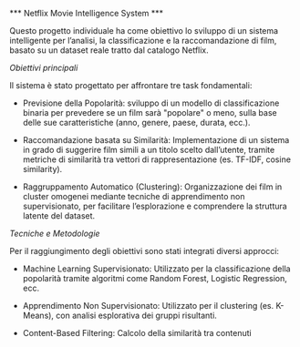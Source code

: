 *** Netflix Movie Intelligence System ***

Questo progetto individuale ha come obiettivo lo sviluppo di un sistema intelligente per l’analisi, la classificazione e la raccomandazione di film, basato su un dataset reale tratto dal catalogo Netflix.

*Obiettivi principali*

Il sistema è stato progettato per affrontare tre task fondamentali:

- Previsione della Popolarità: sviluppo di un modello di classificazione binaria per prevedere se un film sarà "popolare" o meno, sulla base delle sue caratteristiche (anno, genere, paese, durata, ecc.).

- Raccomandazione basata su Similarità: Implementazione di un sistema in grado di suggerire film simili a un titolo scelto dall’utente, tramite metriche di similarità tra vettori di rappresentazione (es. TF-IDF, cosine similarity).

- Raggruppamento Automatico (Clustering): Organizzazione dei film in cluster omogenei mediante tecniche di apprendimento non supervisionato, per facilitare l’esplorazione e comprendere la struttura latente del dataset.

*Tecniche e Metodologie*

Per il raggiungimento degli obiettivi sono stati integrati diversi approcci:

- Machine Learning Supervisionato: Utilizzato per la classificazione della popolarità tramite algoritmi come Random Forest, Logistic Regression, ecc.

- Apprendimento Non Supervisionato: Utilizzato per il clustering (es. K-Means), con analisi esplorativa dei gruppi risultanti.

- Content-Based Filtering: Calcolo della similarità tra contenuti

